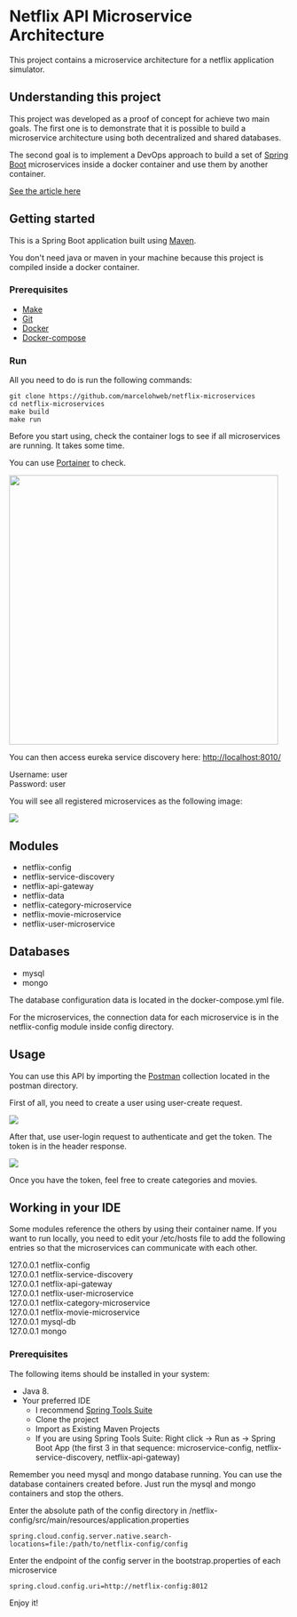 # Netflix API Microservice Architecture

This project contains a microservice architecture for a netflix application simulator.

## Understanding this project

This project was developed as a proof of concept for achieve two main goals. The first one is to demonstrate that it is possible to build a microservice architecture using
both decentralized and shared databases.

The second goal is to implement a DevOps approach to build a set of <a href="https://spring.io/guides/gs/spring-boot">Spring Boot</a> microservices inside a docker container and use them by another container.

<a href="#">See the article here</a>

## Getting started

This is a Spring Boot application built using <a href="https://spring.io/guides/gs/maven/">Maven</a>.

You don't need java or maven in your machine because this project is compiled inside a docker container.

### Prerequisites

* <a href="https://www.gnu.org/software/make/">Make</a>
* <a href="https://git-scm.com/">Git</a>
* <a href="https://www.docker.com/">Docker</a>
* <a href="https://docs.docker.com/compose/gettingstarted/">Docker-compose</a>

### Run

All you need to do is run the following commands:

	git clone https://github.com/marcelohweb/netflix-microservices
	cd netflix-microservices
	make build
	make run

Before you start using, check the container logs to see if all microservices are running. It takes some time.

You can use <a href="https://www.portainer.io/">Portainer</a> to check.

<img src="http://66.7.213.120/~mswebcom/portainer.png" width="485px">

You can then access eureka service discovery here: <a href="#">http://localhost:8010/</a>

Username: user  
Password: user

You will see all registered microservices as the following image:

<img src="http://66.7.213.120/~mswebcom/eureka.png">

## Modules

* netflix-config
* netflix-service-discovery
* netflix-api-gateway
* netflix-data
* netflix-category-microservice
* netflix-movie-microservice
* netflix-user-microservice

## Databases

* mysql
* mongo

The database configuration data is located in the docker-compose.yml file.

For the microservices, the connection data for each microservice is in the netflix-config module inside config directory.

## Usage

You can use this API by importing the <a href="https://www.postman.com/">Postman</a> collection located in the postman directory.

First of all, you need to create a user using user-create request.

<img src="http://66.7.213.120/~mswebcom/create-user.png">

After that, use user-login request to authenticate and get the token. The token is in the header response.

<img src="http://66.7.213.120/~mswebcom/login.png">

Once you have the token, feel free to create categories and movies.

## Working in your IDE

Some modules reference the others by using their container name. If you want to run locally, you need to edit your /etc/hosts file to add the following entries so that the microservices can communicate with each other.

127.0.0.1       netflix-config  
127.0.0.1       netflix-service-discovery  
127.0.0.1       netflix-api-gateway  
127.0.0.1       netflix-user-microservice  
127.0.0.1       netflix-category-microservice  
127.0.0.1       netflix-movie-microservice  
127.0.0.1       mysql-db  
127.0.0.1       mongo


### Prerequisites
The following items should be installed in your system:
* Java 8.
* Your preferred IDE
  * I recommend <a href="https://spring.io/tools">Spring Tools Suite</a>
  * Clone the project
  * Import as Existing Maven Projects
  * If you are using Spring Tools Suite: Right click -> Run as -> Spring Boot App (the first 3 in that sequence: microservice-config, netflix-service-discovery, netflix-api-gateway)

Remember you need mysql and mongo database running. You can use the database containers created before. Just run the mysql and mongo containers and stop the others.

Enter the absolute path of the config directory in /netflix-config/src/main/resources/application.properties

    spring.cloud.config.server.native.search-locations=file:/path/to/netflix-config/config
    
Enter the endpoint of the config server in the bootstrap.properties of each microservice

    spring.cloud.config.uri=http://netflix-config:8012

Enjoy it!

